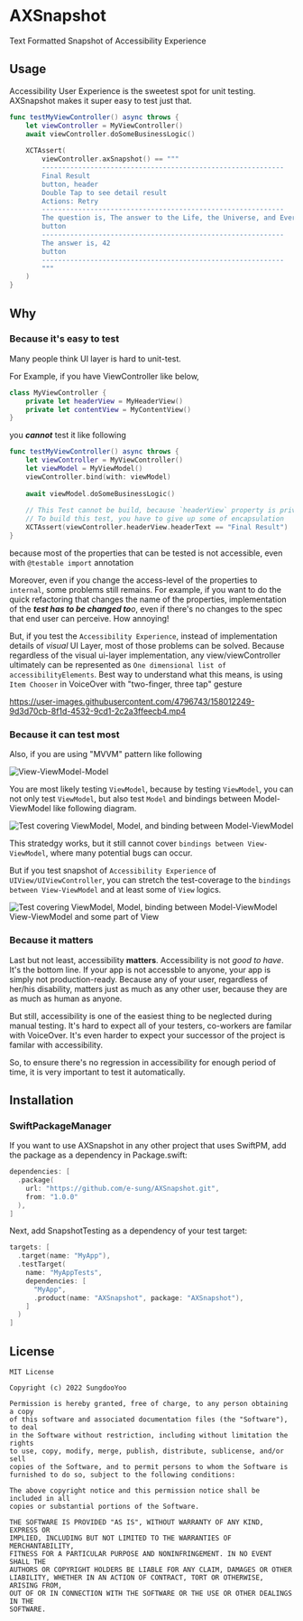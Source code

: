 # AXSnapshot

Text Formatted Snapshot of Accessibility Experience 

## Usage 

Accessibility User Experience is the sweetest spot for unit testing. 
AXSnapshot makes it super easy to test just that.

```swift
func testMyViewController() async throws {
    let viewController = MyViewController()
    await viewController.doSomeBusinessLogic()
    
    XCTAssert(
        viewController.axSnapshot() == """
        ------------------------------------------------------------
        Final Result
        button, header
        Double Tap to see detail result
        Actions: Retry
        ------------------------------------------------------------
        The question is, The answer to the Life, the Universe, and Everything
        button
        ------------------------------------------------------------
        The answer is, 42
        button
        ------------------------------------------------------------
        """
    )
}
```

## Why

### Because it's easy to test

Many people think UI layer is hard to unit-test. 

For Example, if you have ViewController like below,

```swift
class MyViewController {
    private let headerView = MyHeaderView()
    private let contentView = MyContentView()
}
```

you _**cannot**_ test it like following

```swift
func testMyViewController() async throws {
    let viewController = MyViewController()
    let viewModel = MyViewModel()
    viewController.bind(with: viewModel)
    
    await viewModel.doSomeBusinessLogic()
    
    // This Test cannot be build, because `headerView` property is private 
    // To build this test, you have to give up some of encapsulation
    XCTAssert(viewController.headerView.headerText == "Final Result")
}
```
because most of the properties that can be tested is not accessible, even with `@testable import` annotation

Moreover, even if you change the access-level of the properties to `internal`, some problems still remains.
For example, if you want to do the quick refactoring that changes the name of the properties, 
implementation of the _**test has to be changed to**o_, even if there's no changes to the spec that end user can perceive. How annoying!

But, if you test the `Accessibility Experience`, instead of implementation details of *visual* UI Layer, most of those problems can be solved.
Because regardless of the visual ui-layer implementation, any view/viewController ultimately can be represented as `One dimensional list of accessibilityElements`. 
Best way to understand what this means, is using `Item Chooser` in VoiceOver with "two-finger, three tap" gesture 



https://user-images.githubusercontent.com/4796743/158012249-9d3d70cb-8f1d-4532-9cd1-2c2a3ffeecb4.mp4


### Because it can test most

Also, if you are using "MVVM" pattern like following


![View-ViewModel-Model](https://user-images.githubusercontent.com/4796743/158011596-9ccfd732-c4e7-4534-bf64-ebae22fec39f.png)

You are most likely testing `ViewModel`, because by testing `ViewModel`, you can not only test `ViewModel`, but also test `Model` and bindings between Model-ViewModel like following diagram.


![Test covering ViewModel, Model, and binding between Model-ViewModel](https://user-images.githubusercontent.com/4796743/158013491-f0e72650-a7a3-492b-95ca-67534f0705cf.png)

This stratedgy works, but it still cannot cover `bindings between View-ViewModel`, where many potential bugs can occur. 

But if you test snapshot of `Accessibility Experience` of `UIView/UIViewController`, you can stretch the test-coverage to the `bindings between View-ViewModel` and at least some of `View` logics.

![Test covering ViewModel, Model, binding between Model-ViewModel View-ViewModel and some part of View ](https://user-images.githubusercontent.com/4796743/158013511-d1029cec-cae4-4440-a5ee-6d05b86b03ec.png)

### Because it matters 

Last but not least, accessibility **matters**. Accessibility is not _good to have_. It's the bottom line. 
If your app is not accessble to anyone, your app is simply not production-ready. 
Because any of your user, regardless of her/his disability, matters just as much as any other user, because they are as much as human as anyone.

But still, accessibility is one of the easiest thing to be neglected during manual testing. 
It's hard to expect all of your testers, co-workers are familar with VoiceOver. 
It's even harder to expect your successor of the project is familar with accessibility.

So, to ensure there's no regression in accessibility for enough period of time, it is very important to test it automatically. 

## Installation 

### SwiftPackageManager

If you want to use AXSnapshot in any other project that uses SwiftPM, add the package as a dependency in Package.swift:

```swift
dependencies: [
  .package(
    url: "https://github.com/e-sung/AXSnapshot.git",
    from: "1.0.0"
  ),
]
```

Next, add SnapshotTesting as a dependency of your test target:

```swift
targets: [
  .target(name: "MyApp"),
  .testTarget(
    name: "MyAppTests",
    dependencies: [
      "MyApp",
      .product(name: "AXSnapshot", package: "AXSnapshot"),
    ]
  )
]
```


## License

```
MIT License

Copyright (c) 2022 SungdooYoo

Permission is hereby granted, free of charge, to any person obtaining a copy
of this software and associated documentation files (the "Software"), to deal
in the Software without restriction, including without limitation the rights
to use, copy, modify, merge, publish, distribute, sublicense, and/or sell
copies of the Software, and to permit persons to whom the Software is
furnished to do so, subject to the following conditions:

The above copyright notice and this permission notice shall be included in all
copies or substantial portions of the Software.

THE SOFTWARE IS PROVIDED "AS IS", WITHOUT WARRANTY OF ANY KIND, EXPRESS OR
IMPLIED, INCLUDING BUT NOT LIMITED TO THE WARRANTIES OF MERCHANTABILITY,
FITNESS FOR A PARTICULAR PURPOSE AND NONINFRINGEMENT. IN NO EVENT SHALL THE
AUTHORS OR COPYRIGHT HOLDERS BE LIABLE FOR ANY CLAIM, DAMAGES OR OTHER
LIABILITY, WHETHER IN AN ACTION OF CONTRACT, TORT OR OTHERWISE, ARISING FROM,
OUT OF OR IN CONNECTION WITH THE SOFTWARE OR THE USE OR OTHER DEALINGS IN THE
SOFTWARE.
```





